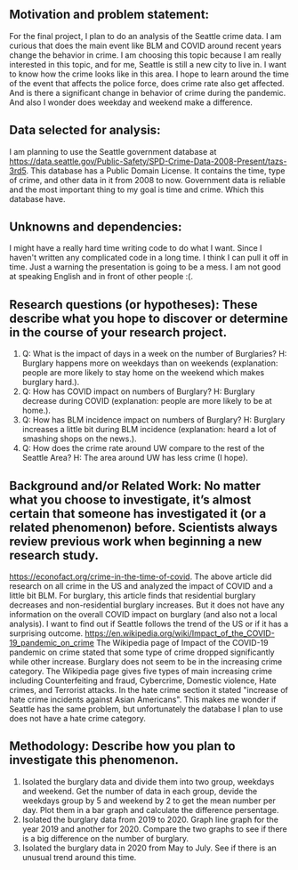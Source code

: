 ## Motivation and problem statement:

For the final project, I plan to do an analysis of the Seattle crime data. I am curious that does the main event like BLM and COVID around recent years change the behavior in crime. I am choosing this topic because I am really interested in this topic, and for me, Seattle is still a new city to live in. I want to know how the crime looks like in this area. I hope to learn around the time of the event that affects the police force, does crime rate also get affected. And is there a significant change in behavior of crime during the pandemic. And also I wonder does weekday and weekend make a difference.

## Data selected for analysis:

I am planning to use the Seattle government database at https://data.seattle.gov/Public-Safety/SPD-Crime-Data-2008-Present/tazs-3rd5. This database has a Public Domain License. It contains the time, type of crime, and other data in it from 2008 to now. Government data is reliable and the most important thing to my goal is time and crime. Which this database have.

## Unknowns and dependencies:

I might have a really hard time writing code to do what I want. Since I haven't written any complicated code in a long time. I think I can pull it off in time. Just a warning the presentation is going to be a mess. I am not good at speaking English and in front of other people :(.

## Research questions (or hypotheses): These describe what you hope to discover or determine in the course of your research project.

1. Q: What is the impact of days in a week on the number of Burglaries?
   H: Burglary happens more on weekdays than on weekends (explanation: people are more likely to stay home on the weekend which makes burglary hard.).
2. Q: How has COVID impact on numbers of Burglary?
   H: Burglary decrease during COVID (explanation: people are more likely to be at home.).
3. Q: How has BLM incidence impact on numbers of Burglary?
   H: Burglary increases a little bit during BLM incidence (explanation: heard a lot of smashing shops on the news.).
4. Q: How does the crime rate around UW compare to the rest of the Seattle Area?
   H: The area around UW has less crime (I hope).

## Background and/or Related Work: No matter what you choose to investigate, it’s almost certain that someone has investigated it (or a related phenomenon) before. Scientists always review previous work when beginning a new research study.

https://econofact.org/crime-in-the-time-of-covid.
The above article did research on all crime in the US and analyzed the impact of COVID and a little bit BLM. For burglary, this article finds that residential burglary decreases and non-residential burglary increases. But it does not have any information on the overall COVID impact on burglary (and also not a local analysis). I want to find out if Seattle follows the trend of the US or if it has a surprising outcome.
https://en.wikipedia.org/wiki/Impact_of_the_COVID-19_pandemic_on_crime
The Wikipedia page of Impact of the COVID-19 pandemic on crime stated that some type of crime dropped significantly while other increase. Burglary does not seem to be in the increasing crime category. The Wikipedia page gives five types of main increasing crime including Counterfeiting and fraud, Cybercrime, Domestic violence, Hate crimes, and Terrorist attacks. In the hate crime section it stated "increase of hate crime incidents against Asian Americans". This makes me wonder if Seattle has the same problem, but unfortunately the database I plan to use does not have a hate crime category.

## Methodology: Describe how you plan to investigate this phenomenon.

1. Isolated the burglary data and divide them into two group, weekdays and weekend. Get the number of data in each group, devide the weekdays group by 5 and weekend by 2 to get the mean number per day. Plot them in a bar graph and calculate the difference persentage.
2. Isolated the burglary data from 2019 to 2020. Graph line graph for the year 2019 and another for 2020. Compare the two graphs to see if there is a big difference on the number of burglary.
3. Isolated the burglary data in 2020 from May to July. See if there is an unusual trend around this time.
